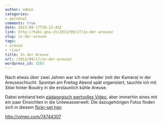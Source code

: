 ```yaml
---
author: admin
categories:
- personal
comments: true
date: 2013-09-17T20:13:45Z
link: http://habi.gna.ch/2013/09/17/in-der-areuse/
slug: in-der-areuse
tags:
- areuse
- river
title: In der Areuse
url: /2013/09/17/in-der-areuse/
wordpress_id: 3203
---
```


Nach etwas über zwei Jahren war ich mal wieder (mit der Kamera) in der Areuseschlucht.
Spontan am Freitag Abend spät organisiert, tauchte ich mit Stiwi hinter Boudry in die erstaunlich kühle Areuse.

Dabei entstand kein [pädagogisch wertvolles Video](https://twitter.com/viergrad/status/376606578079965184), aber immerhin eines mit ein paar Einsichten in die Untewasserwelt.
Die dazugehörigen Fotos finden sich in diesem [flickr-set hier](http://www.flickr.com/photos/habi/sets/72157635536366775/).

http://vimeo.com/74744307
